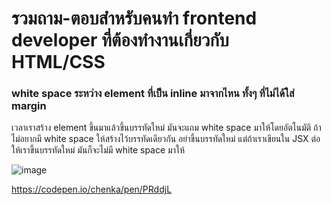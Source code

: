 # รวมถาม-ตอบสำหรับคนทำ frontend developer ที่ต้องทำงานเกี่ยวกับ HTML/CSS

### white space ระหว่าง element ที่เป็น inline มาจากไหน ทั้งๆ ที่ไม่ได้ใส่ margin
เวลาเราสร้าง element ขึ้นมาแล้วขึ้นบรรทัดใหม่ มันจะแถม white space มาให้โดยอัตโนมัติ ถ้าไม่อยากมี white space ให้สร้างไว้บรรทัดเดียวกัน อย่าขึ้นบรรทัดใหม่
แต่ถ้าเราเขียนใน JSX ต่อให้เราขึ้นบรรทัดใหม่ มันก็จะไม่มี white space มาให้

![image](https://user-images.githubusercontent.com/837612/38353145-c67524e8-38df-11e8-8b9e-eb6c89653ed1.png)

https://codepen.io/chenka/pen/PRddjL

